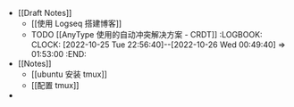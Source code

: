 - [[Draft Notes]]
	- [[使用 Logseq 搭建博客]]
	- TODO [[AnyType 使用的自动冲突解决方案 - CRDT]]
	  :LOGBOOK:
	  CLOCK: [2022-10-25 Tue 22:56:40]--[2022-10-26 Wed 00:49:40] =>  01:53:00
	  :END:
- [[Notes]]
	- [[ubuntu 安装 tmux]]
	- [[配置 tmux]]
-